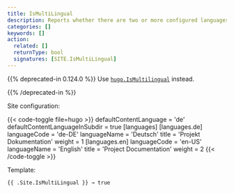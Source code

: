 ```yaml
---
title: IsMultiLingual
description: Reports whether there are two or more configured languages.
categories: []
keywords: []
action:
  related: []
  returnType: bool
  signatures: [SITE.IsMultiLingual]
---
```


{{% deprecated-in 0.124.0 %}}
Use [`hugo.IsMultilingual`] instead.

[`hugo.IsMultilingual`]: /functions/hugo/ismultilingual/
{{% /deprecated-in %}}

Site configuration:

{{< code-toggle file=hugo >}}
defaultContentLanguage = 'de'
defaultContentLanguageInSubdir = true
[languages]
  [languages.de]
    languageCode = 'de-DE'
    languageName = 'Deutsch'
    title = 'Projekt Dokumentation'
    weight = 1
  [languages.en]
    languageCode = 'en-US'
    languageName = 'English'
    title = 'Project Documentation'
    weight = 2
{{< /code-toggle >}}

Template:

```go-html-template
{{ .Site.IsMultiLingual }} → true
```
